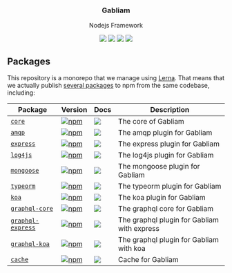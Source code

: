 <h3 align="center">
  Gabliam
</h3>

<p align="center">
  Nodejs Framework
</p>

<p align="center">
  <a href="https://www.npmjs.com/package/@gabliam/core"><img src="https://img.shields.io/npm/v/@gabliam/core.svg?style=flat-square"></a>
  <a href="https://www.npmjs.com/package/@gabliam/core"><img src="https://img.shields.io/npm/dm/@gabliam/core.svg?style=flat-square"></a>
  <a href="https://travis-ci.org/gabliam/gabliam"><img src="https://img.shields.io/travis/gabliam/gabliam/master.svg?style=flat-square"></a>
  <a href="https://codecov.io/gh/gabliam/gabliam"><img src="https://img.shields.io/codecov/c/github/gabliam/gabliam/master.svg?style=flat-square"></a>
</p>


## Packages

This repository is a monorepo that we manage using [Lerna](https://github.com/lerna/lerna). That means that we actually publish [several packages](/packages) to npm from the same codebase, including:

| Package | Version | Docs | Description |
|---------|---------|------|-------------|
| [`core`](/packages/core) | [![npm](https://img.shields.io/npm/v/@gabliam/core.svg?style=flat-square)](https://www.npmjs.com/package/@gabliam/core) | [![](https://img.shields.io/badge/API%20Docs-readme-orange.svg?style=flat-square)](/packages/core/#readme) | The core of Gabliam |
| [`amqp`](/packages/amqp) | [![npm](https://img.shields.io/npm/v/@gabliam/amqp.svg?style=flat-square)](https://www.npmjs.com/package/@gabliam/amqp) | [![](https://img.shields.io/badge/API%20Docs-readme-orange.svg?style=flat-square)](/packages/amqp/#readme) | The amqp plugin for Gabliam |
| [`express`](/packages/express) | [![npm](https://img.shields.io/npm/v/@gabliam/express.svg?style=flat-square)](https://www.npmjs.com/package/@gabliam/express) | [![](https://img.shields.io/badge/API%20Docs-readme-orange.svg?style=flat-square)](/packages/express/#readme) | The express plugin for Gabliam |
| [`log4js`](/packages/log4js) | [![npm](https://img.shields.io/npm/v/@gabliam/log4js.svg?style=flat-square)](https://www.npmjs.com/package/@gabliam/log4js) | [![](https://img.shields.io/badge/API%20Docs-readme-orange.svg?style=flat-square)](/packages/log4js/#readme) | The log4js plugin for Gabliam |
| [`mongoose`](/packages/mongoose) | [![npm](https://img.shields.io/npm/v/@gabliam/mongoose.svg?style=flat-square)](https://www.npmjs.com/package/@gabliam/mongoose) | [![](https://img.shields.io/badge/API%20Docs-readme-orange.svg?style=flat-square)](/packages/mongoose/#readme) | The mongoose plugin for Gabliam |
| [`typeorm`](/packages/typeorm) | [![npm](https://img.shields.io/npm/v/@gabliam/typeorm.svg?style=flat-square)](https://www.npmjs.com/package/@gabliam/typeorm) | [![](https://img.shields.io/badge/API%20Docs-readme-orange.svg?style=flat-square)](/packages/typeorm/#readme) | The typeorm plugin for Gabliam |
| [`koa`](/packages/koa) | [![npm](https://img.shields.io/npm/v/@gabliam/koa.svg?style=flat-square)](https://www.npmjs.com/package/@gabliam/koa) | [![](https://img.shields.io/badge/API%20Docs-readme-orange.svg?style=flat-square)](/packages/koa/#readme) | The koa plugin for Gabliam |
| [`graphql-core`](/packages/graphql-core) | [![npm](https://img.shields.io/npm/v/@gabliam/graphql-core.svg?style=flat-square)](https://www.npmjs.com/package/@gabliam/graphql-core) | [![](https://img.shields.io/badge/API%20Docs-readme-orange.svg?style=flat-square)](/packages/graphql-core/#readme) | The graphql core for Gabliam |
| [`graphql-express`](/packages/graphql-express) | [![npm](https://img.shields.io/npm/v/@gabliam/graphql-express.svg?style=flat-square)](https://www.npmjs.com/package/@gabliam/graphql-express) | [![](https://img.shields.io/badge/API%20Docs-readme-orange.svg?style=flat-square)](/packages/graphql-express/#readme) | The graphql plugin for Gabliam with express |
| [`graphql-koa`](/packages/graphql-koa) | [![npm](https://img.shields.io/npm/v/@gabliam/graphql-koa.svg?style=flat-square)](https://www.npmjs.com/package/@gabliam/graphql-koa) | [![](https://img.shields.io/badge/API%20Docs-readme-orange.svg?style=flat-square)](/packages/graphql-koa/#readme) | The graphql plugin for Gabliam with koa |
| [`cache`](/packages/cache) | [![npm](https://img.shields.io/npm/v/@gabliam/cache.svg?style=flat-square)](https://www.npmjs.com/package/@gabliam/cache) | [![](https://img.shields.io/badge/API%20Docs-readme-orange.svg?style=flat-square)](/packages/cache/#readme) | Cache for Gabliam |